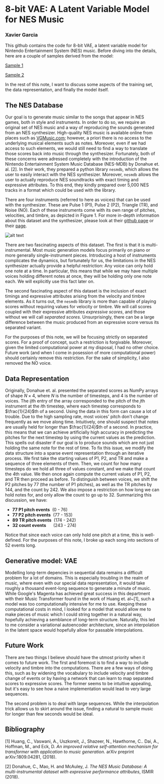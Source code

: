 # 8-bit VAE: A Latent Variable Model for NES Music
### Xavier Garcia

This github contains the code for 8-bit VAE, a latent variable model for Nintendo Entertainment System (NES) music. Before diving into the details, here are a couple of samples derived from the model: 

[Sample 1](https://soundcloud.com/xavier-garcia-958359339/52-sample-6)

[Sample 2](https://soundcloud.com/xavier-garcia-958359339/sample-f)


In the rest of this note, I want to discuss some aspects of the training set, the data representation, and finally the model itself.

## The NES Database

Our goal is to generate music similar to the songs that appear in NES games, both in style and instruments. In order to do so, we require an original set of NES music and a way of reproducing the sounds generated from an NES synthesizer. High-quality NES music is available online from places such as [VGMusic.com](www.vgmusic.com); however, a priori there is no access to the underlying musical elements such as notes. Moreover, even if we had access to such elements, we would still need to find a way to translate those scores back into music through the synthesizer. Fortunately, both of these concerns were adressed completely with the introduction of the Nintendo Entertainment System Music Database (NES-MDB) by Donahue et. al. [2]. In their work, they prepared a python library `nesmdb`, which allows the user to easily interact with the NES synthesizer. Moreover, `nesmdb` allows the user to actually reproduce NES soundtracks with exact timing and expressive attributes. To this end, they kindly prepared over 5,000 NES tracks in a format which could be used with the library.

There are four instruments (referred to here as voices) that can be used with the synthesizer. These are Pulse 1 (P1), Pulse 2 (P2), Triangle (TR), and Noise (NO). Each of these instruments come with its own range of pitches, velocities, and timbre, as depicted in Figure 1. For more in-depth information about this dataset and the synthesizer, please look at their [github page](https://github.com/chrisdonahue/nesmdb) or their [page](https://arxiv.org/abs/1806.04278).
 
![alt text][logo]

[logo]: https://github.com/chrisdonahue/nesmdb/blob/master/static/score_dimensionality.png?raw=true "Score Dimensionality"
 

There are two fascinating aspects of this dataset. The first is that it is multi-instrumental. Most music generation models focus primarily on piano or more generally single-instrument pieces. Introducing a host of instruments complicates the dynamics, but fortunately for us, the limitations in the NES synthesizer actually provide a helpful restriction: Any voice can only hold one note at a time. In particular, this means that while we may have multiple voices holding different notes at once, they will be holding only one note each. We will explicitly use this fact later on. 

The second fascinating aspect of this dataset is the inclusion of exact timings and expressive attributes arising from the velocity and timbre elements. As it turns out, the `nesmdb` library is more than capable of playing scores without requiring values for velocity or timbre. We will call scores coupled with their expressive attributes *expressive scores*, and those without we will call *separated scores*. Unsurprisingly, there can be a large difference between the music produced from an expressive score versus its separated variant. 


For the purposes of this note, we will be focusing strictly on separated scores. For a proof of concept, such a restriction is forgivable. Moreover, given the limited computational power at my disposal, I had no other choice. Future work (and when I come in posession of more computational power) should certainly remove this restriction. For the sake of simplicity, I also removed the NO voice. 


## Data Representation

Originally, Donahue et. al. presented the separated scores as NumPy arrays of shape $N \times 4$, where $N$ is the number of timesteps, and 4 is the number of voices. The $ij$th entry of the array corresponded to the pitch of the $j$th instrument at the $i$th timestep, where each timestep corresponds to  $\frac{1}{24}$th of a second. Using the data in this form can cause a lot of trouble. Due to the high sampling rate, most voices' pitch don't change frequently as we move along time. Intuitively, one should suspect that notes are usually held for longer than $\frac{1}{24}$th of a second.  In practice, this means that we can achieve artificially high accuracy in predicting the pitches for the next timestep by using the current values as the prediction. This spells out disaster if our goal is to produce sounds which are not just holding the same note for the rest of time. To fix this issue, we modify the data structure into a sparse event representation through an iterative process. We first take the starting values of P1, P2, and TR and make a sequence of three elements of them. Then, we count for how many timesteps do we hold all three of values constant, and we make that count the 4th value. We then once again compute the current values of P1, P2, and TR then proceed as before. To distinguish between voices, we shift the P2 pitches by 77 (the number of P1 pitches), as well as the TR pitches by 144, and the count by 242. We also impose a restriction on how long we can hold notes for, and only allow the count to go up to 32. Summarizing this discussion, we have:

* **77 P1 pitch events** &nbsp;(0 - 76)
* **77 P2 pitch events** &nbsp;(77 - 153)
* **89 TR pitch events** &nbsp;(174 - 242)
* **32 count events**  &nbsp; &nbsp; &nbsp;(243 - 274)

Notice that since each voice can only hold one pitch at a time, this is well-defined. For the purposes of this note, I broke up each song into sections of 52 events long. 

## Generative model: VAE

Modelling long-term depencies in sequential data remains a difficult problem for a lot of domains. This is especially troubling in the realm of music, where even with our special data representation, it would take roughly a thousand event-long sequence to generate a minute of music. While Google's Magenta has achieved great success in this department with their Music Transformer found in the work of Huang et. al~[1], such a model was too computationally intensive for me to use. Keeping these computational costs in mind, I looked for a model that would allow me to make pieces of music which I could string together in a natural way, hopefully achieving a semblance of long-term structure. Naturally, this led to me consider a variational autoencoder architecture, since an interpolation in the latent space would hopefully allow for passable interpolations. 

## Future Work

There are two things I believe should have the utmost priority when it comes to future work. The first and foremost is to find a way to include velocity and timbre into the computations. There are a few ways of doing this, such as by widening the vocabulary to include velocity and timbre change of events or by having a network that can learn to map separated scores to expressive scores. The former seems to be intuitive appealing, but it's easy to see how a naive implementation would lead to very large sequences. 

The second problem is to deal with large sequences. While the interpolation trick allows us to skirt around the issue, finding a natural to sample music for longer than few seconds would be ideal. 

## Bibliography

[1] Huang, C., Vaswani, A., Uszkoreit, J.,  Shazeer, N., Hawthorne, C.. Dai, A., Hoffman, M., and Eck, D. *An improved relative self-attention mechanism for transformer with application to music generation.* arXiv preprint arXiv:1809.04281, (2018).

[2] Donahue, C., Mao, H. and McAuley, J. *The NES Music Database: A multi-instrumental dataset with expressive performance attributes*, ISMIR (2018).

